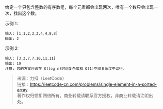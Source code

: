 给定一个只包含整数的有序数组，每个元素都会出现两次，唯有一个数只会出现一次，找出这个数。

示例 1:
```
输入: [1,1,2,3,3,4,4,8,8]
输出: 2
```

示例 2:
```
输入: [3,3,7,7,10,11,11]
输出: 10
注意: 您的方案应该在 O(log n)时间复杂度和 O(1)空间复杂度中运行。
```

> 来源：力扣（LeetCode）  
> 链接：https://leetcode-cn.com/problems/single-element-in-a-sorted-array  
> 著作权归领扣网络所有。商业转载请联系官方授权，非商业转载请注明出处。  
